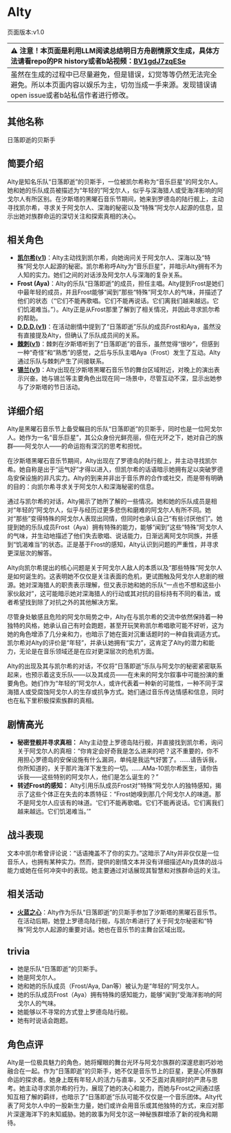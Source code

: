 # Alty
页面版本:v1.0
 

| :warning: 注意！本页面是利用LLM阅读总结明日方舟剧情原文生成，具体方法请看repo的PR history或者b站视频：[BV1gdJ7zqESe](https://www.bilibili.com/video/BV1gdJ7zqESe/)         |
|:----------------------------|
| 虽然在生成的过程中已尽量避免，但是错误，幻觉等等仍然无法完全避免。所以本页面内容以娱乐为主，切勿当成一手来源。发现错误请open issue或者b站私信作者进行修改。|



## 其他名称
日落即逝的贝斯手
## 简要介绍
Alty是知名乐队“日落即逝”的贝斯手，一位被凯尔希称为“音乐巨星”的阿戈尔人。她和她的乐队成员被描述为“年轻的”阿戈尔人，似乎与深海猎人或受海洋影响的阿戈尔人有所区别。在汐斯塔的黑曜石音乐节期间，她来到罗德岛的陆行舰上，主动寻找凯尔希，寻求关于阿戈尔人、深海的秘密以及“特殊”阿戈尔人起源的信息，显示出她对族群命运的深切关注和探索真相的决心。
## 相关角色
-   **[凯尔希](../char_v3/char_003_kalts.md)([v1](char_003_kalts.md))**：Alty主动找到凯尔希，向她询问关于阿戈尔人、深海以及“特殊”阿戈尔人起源的秘密。凯尔希称呼Alty为“音乐巨星”，并暗示Alty拥有不为人知的实力。她们之间的对话涉及阿戈尔人与深海的复杂关系。
-   **Frost (Aya)**：Alty的乐队“日落即逝”的成员，担任主唱。Alty提到Frost是她们中最年轻的成员，并且Frost能够“闻到”那些“特殊”阿戈尔人的气味，并描述了他们的状态（“它们不能再歌唱。它们不能再说话。它们离我们越来越远。它们饥渴难当。”）。Alty正是从Frost那里了解到了相关情况，并因此寻求凯尔希的帮助。
-   **[D.D.D.](../char_v3/extended_char_D.D.D..md)([v1](extended_char_D.D.D..md))**：在活动剧情中提到了“日落即逝”乐队的成员Frost和Aya，虽然没有直接提及Alty，但确认了乐队成员间的关系。
-   **[棘刺](../char_v3/char_293_thorns.md)([v1](char_293_thorns.md))**：棘刺在汐斯塔听到了“日落即逝”的音乐，虽然觉得“很吵”，但感到一种“奇怪”和“熟悉”的感觉，之后与乐队主唱Aya（Frost）发生了互动。Alty通过乐队与棘刺产生了间接联系。
-   **[锡兰](../char_v3/char_348_ceylon.md)([v1](char_348_ceylon.md))**：Alty出现在汐斯塔黑曜石音乐节的舞台区域附近，对晚上的演出表示兴奋。她与锡兰等主要角色出现在同一场景中，尽管互动不深，显示出她参与了汐斯塔的节日活动。
## 详细介绍
Alty是黑曜石音乐节上备受瞩目的乐队“日落即逝”的贝斯手，同时也是一位阿戈尔人。她作为一名“音乐巨星”，其公众身份光鲜亮丽，但在光环之下，她对自己的族群——阿戈尔人——的命运抱有深沉的思考和担忧。

在汐斯塔黑曜石音乐节期间，Alty出现在了罗德岛的陆行舰上，并主动寻找凯尔希。她自称是出于“运气好”才得以进入，但凯尔希的话语暗示她拥有足以突破罗德岛安保设施的非凡实力。Alty的到来并非出于音乐界的合作或社交，而是带有明确的目的：向凯尔希寻求关于阿戈尔人和深海秘密的信息。

通过与凯尔希的对话，Alty揭示了她所了解的一些情况。她和她的乐队成员是相对“年轻的”阿戈尔人，似乎与经历过更多悲伤和磨难的阿戈尔人有所不同。她对“那些”变得特殊的阿戈尔人表现出同情，但同时也承认自己“有些讨厌他们”。她提到她的乐队成员Frost（Aya）拥有特殊的能力，能够“闻到”这些“特殊”阿戈尔人的气味，并生动地描述了他们失去歌唱、说话能力，日渐远离阿戈尔同族，并感到“饥渴难当”的状态。正是基于Frost的感知，Alty认识到问题的严重性，并寻求更深层次的解答。

Alty向凯尔希提出的核心问题是关于阿戈尔人敌人的本质以及“那些特殊”阿戈尔人是如何诞生的。这表明她不仅仅是关注表面的危机，更试图触及阿戈尔人悲剧的根源。她对深海猎人的职责表示理解，但又表示她和她的乐队“一点也不想和这些小家伙敌对”，这可能暗示她对深海猎人的行动或其对抗的目标持有不同的看法，或者希望找到除了对抗之外的其他解决方案。

尽管身处敏感且危险的阿戈尔局势之中，Alty在与凯尔希的交流中依然保持着一种独特的风格，她承认自己有时会跑题，甚至开玩笑称凯尔希唱歌可能不好听，这为她的角色增添了几分亲和力，也暗示了她在面对沉重话题时的一种自我调适方式。凯尔希对Alty的评价是“年轻”，并承认她拥有“实力”，这肯定了Alty的潜力和能力，无论是在音乐领域还是在应对更深层次的危机方面。

Alty的出现及其与凯尔希的对话，不仅将“日落即逝”乐队与阿戈尔的秘密紧密联系起来，也预示着这支乐队——以及其成员——在未来的阿戈尔叙事中可能扮演的重要角色。她们作为“年轻的”阿戈尔人，或许代表着一种新的可能性，一种不同于深海猎人或受腐蚀阿戈尔人的生存或抗争方式。她们通过音乐传达情感和信息，同时也在私下里积极探索族群的真相。
## 剧情高光
*   **秘密登舰并寻求真相：** Alty主动登上罗德岛陆行舰，并直接找到凯尔希，询问关于阿戈尔人的真相：“你肯定会好奇我是怎么进来的吧？这不重要的，你不用担心罗德岛的安保设施有什么漏洞，单纯是我运气好罢了。......请告诉我，你所知道的，关于那片海洋下发生的一切。......AMa-10凯尔希医生，请你告诉我——这些特别的阿戈尔人，他们是怎么诞生的？”
*   **转述Frost的感知：** Alty引用乐队成员Frost对“特殊”阿戈尔人的独特感知，揭示了这些个体正在失去的本质特征：“Frost她嗅到那几个阿戈尔人的味道。那不是阿戈尔人应该有的味道。‘它们不能再歌唱。它们不能再说话。它们离我们越来越远。它们饥渴难当。’”
## 战斗表现
文本中凯尔希曾评论说：“话语掩盖不了你的实力。”这暗示了Alty并非仅仅是一位音乐人，也拥有某种实力。然而，提供的剧情文本并没有详细描述Alty具体的战斗能力或她在任何冲突中的表现。她主要通过对话展现其智慧和对族群命运的关注。
## 相关活动
-   **[火蓝之心](../stories/act3d0.md)**：Alty作为乐队“日落即逝”的贝斯手参加了汐斯塔的黑曜石音乐节。在活动后期，她登上罗德岛陆行舰，与凯尔希进行了关于阿戈尔秘密和“特殊”阿戈尔人起源的重要对话。她也在音乐节的主舞台区域出现。
## trivia
*   她是乐队“日落即逝”的贝斯手。
*   她是阿戈尔人。
*   她和她的乐队成员（Frost/Aya, Dan等）被认为是“年轻的”阿戈尔人。
*   她的乐队成员Frost（Aya）拥有特殊的感知能力，能够“闻到”受海洋影响的阿戈尔人的气味。
*   她能够以不寻常的方式登上罗德岛陆行舰。
*   她有时说话会跑题。
## 角色点评
Alty是一位极具魅力的角色，她将耀眼的舞台光环与阿戈尔族群的深邃悲剧巧妙地融合在一起。作为“日落即逝”的贝斯手，她不仅是音乐节上的巨星，更是心怀族群命运的探求者。她身上既有年轻人的活力与直率，又不乏面对真相时的严肃与思考。她主动寻求凯尔希的行为，展现了她的决心和能力，而她与Frost之间通过感知互相了解的羁绊，也暗示了“日落即逝”乐队可能不仅仅是一个音乐团体。Alty代表了阿戈尔人中的一股新生力量，她们或许会用音乐或其他独特的方式，来应对那片深邃海洋下的未知威胁。她的故事为阿戈尔这一神秘族群增添了新的视角和期待。